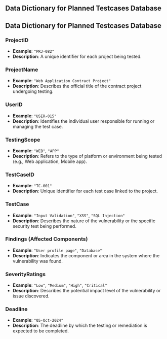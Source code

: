 ## Data Dictionary for Planned Testcases Database

## Data Dictionary for Planned Testcases Database

### **ProjectID**
- **Example**: `"PRJ-082"`
- **Description**: A unique identifier for each project being tested.

### **ProjectName**
- **Example**: `"Web Application Contract Project"`
- **Description**: Describes the official title of the contract project undergoing testing.

### **UserID**
- **Example**: `"USER-015"`
- **Description**: Identifies the individual user responsible for running or managing the test case.

### **TestingScope**
- **Example**: `"WEB"`, `"APP"`
- **Description**: Refers to the type of platform or environment being tested (e.g., Web application, Mobile app).

### **TestCaseID**
- **Example**: `"TC-001"`
- **Description**: Unique identifier for each test case linked to the project.

### **TestCase**
- **Example**: `"Input Validation"`, `"XSS"`, `"SQL Injection"`
- **Description**: Describes the nature of the vulnerability or the specific security test being performed.

### **Findings (Affected Components)**
- **Example**: `"User profile page"`, `"Database"`
- **Description**: Indicates the component or area in the system where the vulnerability was found.

### **SeverityRatings**
- **Example**: `"Low"`, `"Medium"`, `"High"`, `"Critical"`
- **Description**: Describes the potential impact level of the vulnerability or issue discovered.

### **Deadline**
- **Example**: `"05-Oct-2024"`
- **Description**: The deadline by which the testing or remediation is expected to be completed.
